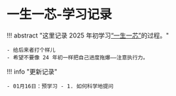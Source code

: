 # 一生一芯-学习记录

!!! abstract "这里记录 2025 年初学习[“一生一芯”](https://ysyx.oscc.cc/)的过程。"

    - 给后来者打个样儿
    - 希望不要像 24 年初一样把自己进度拖爆——注意执行力。

!!! info "更新记录"

    - 01月16日：预学习 - 1. 如何科学地提问
